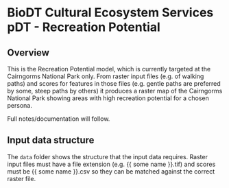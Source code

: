 # BioDT Cultural Ecosystem Services pDT - Recreation Potential
## Overview
This is the Recreation Potential model, which is currently targeted at the Cairngorms National Park only.
From raster input files (e.g. of walking paths) and scores for features in those files (e.g. gentle paths are preferred by some, steep paths by others) it produces a raster map of the Cairngorms National Park showing areas with high recreation potential for a chosen persona.

Full notes/documentation will follow.

## Input data structure
The `data` folder shows the structure that the input data requires.
Raster input files must have a file extension (e.g. {{ some name }}.tif) and scores must be {{ some name }}.csv so they can be matched against the correct raster file.
